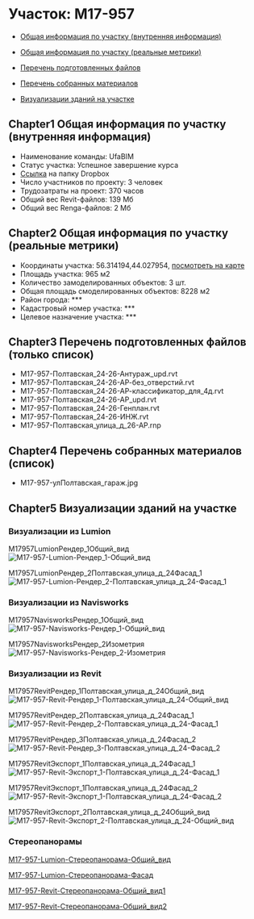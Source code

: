 # Участок: M17-957

* [Общая информация по участку (внутренняя информация)](#Chapter1)

* [Общая информация по участку (реальные метрики)](#Chapter2)

* [Перечень подготовленных файлов](#Chapter3)

* [Перечень собранных материалов](#Chapter4)

* [Визуализации зданий на участке](#Chapter5)

## <a id="test">Chapter1</a> Общая информация по участку (внутренняя информация)
+ Наименование команды: UfaBIM
+ Статус участка: Успешное завершение курса
+ [Ссылка](https://www.dropbox.com/sh/wvvgv1nw1iqred9/AACGJ1n4sZ3K1yaj2CUtjPxWa/M17_957?dl=0) на папку Dropbox
+ Число участников по проекту: 3 человек
+ Трудозатраты на проект: 370 часов
+ Общий вес Revit-файлов: 139 Мб
+ Общий вес Renga-файлов: 2 Мб
## <a id="test">Chapter2</a> Общая информация по участку (реальные метрики)
+ Координаты участка: 56.314194,44.027954, [посмотреть на карте]("yandex.ru/maps/47/nizhny-novgorod/?ll=56.314194%2C44.027954&z=19")
+ Площадь участка: 965 м2
+ Количество замоделированных объектов: 3 шт.
+ Общая площадь смоделированных объектов: 8228 м2
+ Район города: *** 
+ Кадастровый номер участка: *** 
+ Целевое назначение участка: *** 
## <a id="test">Chapter3</a> Перечень подготовленных файлов (только список)
+ M17-957-Полтавская_24-26-Антураж_upd.rvt
+ M17-957-Полтавская_24-26-АР-без_отверстий.rvt
+ M17-957-Полтавская_24-26-АР-классификатор_для_4д.rvt
+ M17-957-Полтавская_24-26-АР_upd.rvt
+ M17-957-Полтавская_24-26-Генплан.rvt
+ M17-957-Полтавская_24-26-ИНЖ.rvt
+ М17-957-Полтавская_улица_д_26-АР.rnp
## <a id="test">Chapter4</a> Перечень собранных материалов (список)
+ M17-957-улПолтавская_гараж.jpg
## <a id="test">Chapter5</a> Визуализации зданий на участке
### Визуализации из Lumion
M17957LumionРендер_1Общий_вид
![M17-957-Lumion-Рендер_1-Общий_вид](/Images/M17_957/M17-957-Lumion-Рендер_1-Общий_вид_Compressed.jpg)

M17957LumionРендер_2Полтавская_улица_д_24Фасад_1
![M17-957-Lumion-Рендер_2-Полтавская_улица_д_24-Фасад_1](/Images/M17_957/M17-957-Lumion-Рендер_2-Полтавская_улица_д_24-Фасад_1_Compressed.jpg)

### Визуализации из Navisworks
M17957NavisworksРендер_1Общий_вид
![M17-957-Navisworks-Рендер_1-Общий_вид](/Images/M17_957/M17-957-Navisworks-Рендер_1-Общий_вид_Compressed.jpg)

M17957NavisworksРендер_2Изометрия
![M17-957-Navisworks-Рендер_2-Изометрия](/Images/M17_957/M17-957-Navisworks-Рендер_2-Изометрия_Compressed.jpg)

### Визуализации из Revit
М17957RevitРендер_1Полтавская_улица_д_24Общий_вид
![М17-957-Revit-Рендер_1-Полтавская_улица_д_24-Общий_вид](/Images/M17_957/М17-957-Revit-Рендер_1-Полтавская_улица_д_24-Общий_вид_Compressed.jpg)

М17957RevitРендер_2Полтавская_улица_д_24Фасад_1
![М17-957-Revit-Рендер_2-Полтавская_улица_д_24-Фасад_1](/Images/M17_957/М17-957-Revit-Рендер_2-Полтавская_улица_д_24-Фасад_1_Compressed.jpg)

М17957RevitРендер_3Полтавская_улица_д_24Фасад_2
![М17-957-Revit-Рендер_3-Полтавская_улица_д_24-Фасад_2](/Images/M17_957/М17-957-Revit-Рендер_3-Полтавская_улица_д_24-Фасад_2_Compressed.jpg)

М17957RevitЭкспорт_1Полтавская_улица_д_24Фасад_1
![М17-957-Revit-Экспорт_1-Полтавская_улица_д_24-Фасад_1](/Images/M17_957/М17-957-Revit-Экспорт_1-Полтавская_улица_д_24-Фасад_1_Compressed.jpg)

М17957RevitЭкспорт_1Полтавская_улица_д_24Фасад_2
![М17-957-Revit-Экспорт_1-Полтавская_улица_д_24-Фасад_2](/Images/M17_957/М17-957-Revit-Экспорт_1-Полтавская_улица_д_24-Фасад_2_Compressed.jpg)

М17957RevitЭкспорт_2Полтавская_улица_д_24Общий_вид
![М17-957-Revit-Экспорт_2-Полтавская_улица_д_24-Общий_вид](/Images/M17_957/М17-957-Revit-Экспорт_2-Полтавская_улица_д_24-Общий_вид_Compressed.jpg)

### Стереопанорамы
[М17-957-Lumion-Стереопанорама-Общий_вид](https://view.mylumion.com/?p=5i2nko7pp2p6vepf)

[М17-957-Lumion-Стереопанорама-Фасад](https://view.mylumion.com/?p=bw4z3zazgbytc6x2)

[М17-957-Revit-Стереопанорама-Общий_вид1](https://pano.autodesk.com/pano.html?url=jpgs/57bd7068-fbaf-459a-95ac-554f7a434179&version=2)

[М17-957-Revit-Стереопанорама-Общий_вид2](https://pano.autodesk.com/pano.html?url=jpgs/f5ece055-9655-4e9c-98e6-15689a9f7310&version=2)


